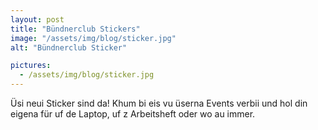 ```yaml
---
layout: post
title: "Bündnerclub Stickers"
image: "/assets/img/blog/sticker.jpg"
alt: "Bündnerclub Sticker"

pictures:
  - /assets/img/blog/sticker.jpg
---
```


Üsi neui Sticker sind da! Khum bi eis vu üserna Events verbii und hol din eigena für uf de Laptop, uf z Arbeitsheft oder wo au immer.